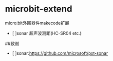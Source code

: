 # microbit-extend
micro:bit外围器件makecode扩展
- [ ]sonar 超声波测距(HC-SR04 etc.)

##致谢
- [ ]sonar:https://github.com/microsoft/pxt-sonar
